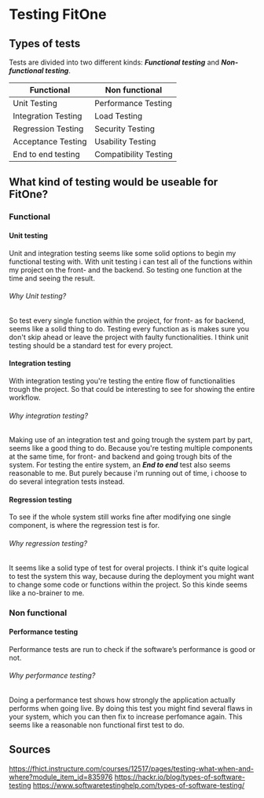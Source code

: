 # Testing FitOne

## Types of tests
Tests are divided into two different kinds: ***Functional testing*** and ***Non-functional testing***. 

| Functional  | Non functional  |
|---|---|
| Unit Testing | Performance Testing  |
| Integration Testing  | 	Load Testing  |
| Regression Testing  | Security Testing  |
| Acceptance Testing  | Usability Testing  |
| End to end testing  | Compatibility Testing  |

## What kind of testing would be useable for FitOne?

### Functional

#### Unit testing
Unit and integration testing seems like some solid options to begin my functional testing with.
With unit testing i can test all of the functions within my project on the front- and the backend.
So testing one function at the time and seeing the result.

###### Why Unit testing?
So test every single function within the project, for front- as for backend, seems like a solid thing to do.
Testing every function as is makes sure you don't skip ahead or leave the project with faulty functionalities. 
I think unit testing should be a standard test for every project.

#### Integration testing
With integration testing you're testing the entire flow of functionalities trough the project. 
So that could be interesting to see for showing the entire workflow.

###### Why integration testing?
Making use of an integration test and going trough the system part by part, seems like a good thing to do.
Because you're testing multiple components at the same time, for front- and backend and going trough bits of the system.
For testing the entire system, an ***End to end*** test also seems reasonable to me. But purely because i'm running out of time, i choose to do several integration
tests instead.

#### Regression testing
To see if the whole system still works fine after modifying one single component, is where the regression test is for.

###### Why regression testing?
It seems like a solid type of test for overal projects. I think it's quite logical to test the system this way, because during the deployment you might want to change
some code or functions within the project. So this kinde seems like a no-brainer to me.

### Non functional 

#### Performance testing
Performance tests are run to check if the software’s performance is good or not. 

###### Why performance testing?
Doing a performance test shows how strongly the application actually performs when going live. By doing this test you might find several flaws in your system, which
you can then fix to increase perfomance again. This seems like a reasonable non functional first test to do.

## Sources
https://fhict.instructure.com/courses/12517/pages/testing-what-when-and-where?module_item_id=835976
https://hackr.io/blog/types-of-software-testing
https://www.softwaretestinghelp.com/types-of-software-testing/
